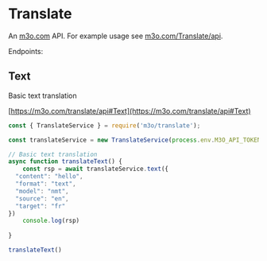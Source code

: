 # Translate

An [m3o.com](https://m3o.com) API. For example usage see [m3o.com/Translate/api](https://m3o.com/Translate/api).

Endpoints:

## Text

Basic text translation


[https://m3o.com/translate/api#Text](https://m3o.com/translate/api#Text)

```js
const { TranslateService } = require('m3o/translate');

const translateService = new TranslateService(process.env.M3O_API_TOKEN)

// Basic text translation
async function translateText() {
	const rsp = await translateService.text({
  "content": "hello",
  "format": "text",
  "model": "nmt",
  "source": "en",
  "target": "fr"
})
	console.log(rsp)
	
}

translateText()
```
